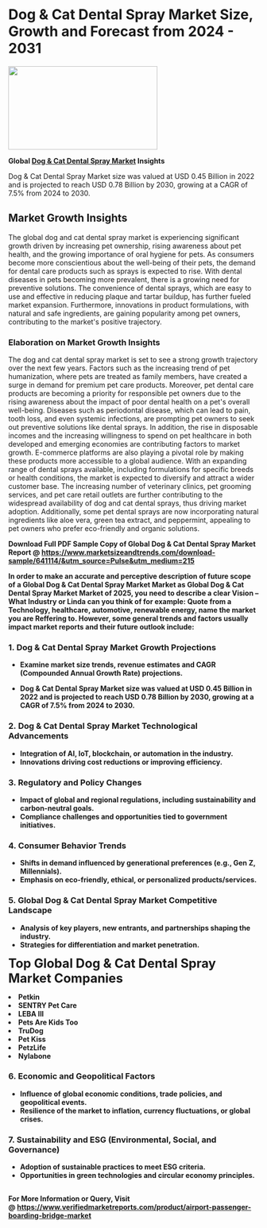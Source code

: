 <H1>Dog & Cat Dental Spray Market Size, Growth and Forecast from 2024 - 2031</H1><img class="aligncenter size-medium wp-image-584254" src="https://thirdeyenews.in/wp-content/uploads/2024/09/Global-Market-Research-300x168.jpeg" alt="" width="300" height="168" /><p><strong>Global&nbsp;<a href="https://www.marketsizeandtrends.com/download-sample/641114/&amp;utm_source=Pulse&amp;utm_medium=215">Dog & Cat Dental Spray Market</a> Insights</strong></p><p>Dog & Cat Dental Spray Market size was valued at USD 0.45 Billion in 2022 and is projected to reach USD 0.78 Billion by 2030, growing at a CAGR of 7.5% from 2024 to 2030.</p><p><h2>Market Growth Insights</h2> The global dog and cat dental spray market is experiencing significant growth driven by increasing pet ownership, rising awareness about pet health, and the growing importance of oral hygiene for pets. As consumers become more conscientious about the well-being of their pets, the demand for dental care products such as sprays is expected to rise. With dental diseases in pets becoming more prevalent, there is a growing need for preventive solutions. The convenience of dental sprays, which are easy to use and effective in reducing plaque and tartar buildup, has further fueled market expansion. Furthermore, innovations in product formulations, with natural and safe ingredients, are gaining popularity among pet owners, contributing to the market's positive trajectory. <p><strong></strong></p> <h3>Elaboration on Market Growth Insights</h3> The dog and cat dental spray market is set to see a strong growth trajectory over the next few years. Factors such as the increasing trend of pet humanization, where pets are treated as family members, have created a surge in demand for premium pet care products. Moreover, pet dental care products are becoming a priority for responsible pet owners due to the rising awareness about the impact of poor dental health on a pet's overall well-being. Diseases such as periodontal disease, which can lead to pain, tooth loss, and even systemic infections, are prompting pet owners to seek out preventive solutions like dental sprays. In addition, the rise in disposable incomes and the increasing willingness to spend on pet healthcare in both developed and emerging economies are contributing factors to market growth. E-commerce platforms are also playing a pivotal role by making these products more accessible to a global audience. With an expanding range of dental sprays available, including formulations for specific breeds or health conditions, the market is expected to diversify and attract a wider customer base. The increasing number of veterinary clinics, pet grooming services, and pet care retail outlets are further contributing to the widespread availability of dog and cat dental sprays, thus driving market adoption. Additionally, some pet dental sprays are now incorporating natural ingredients like aloe vera, green tea extract, and peppermint, appealing to pet owners who prefer eco-friendly and organic solutions. <p><strong></p><p><span class=""><strong>Download Full PDF Sample Copy of Global Dog & Cat Dental Spray Market Report</strong> @ <a href="https://www.marketsizeandtrends.com/download-sample/641114/&amp;utm_source=Pulse&amp;utm_medium=215" target="_blank">https://www.marketsizeandtrends.com/download-sample/641114/&amp;utm_source=Pulse&amp;utm_medium=215</a></span></p><p>In order to make an accurate and perceptive description of future scope of a Global&nbsp;Dog & Cat Dental Spray Market Market as Global&nbsp;Dog & Cat Dental Spray Market Market of 2025, you need to describe a clear Vision &ndash; What Industry or Linda can you think of for example: Quote from a Technology, healthcare, automotive, renewable energy, name the market you are Reffering to. However, some general trends and factors usually impact market reports and their future outlook include:</p><h3>1.&nbsp;<strong>Dog & Cat Dental Spray Market Growth Projections</strong></h3><ul><li>Examine market size trends, revenue estimates and CAGR (Compounded Annual Growth Rate) projections.</li><li><p>Dog & Cat Dental Spray Market size was valued at USD 0.45 Billion in 2022 and is projected to reach USD 0.78 Billion by 2030, growing at a CAGR of 7.5% from 2024 to 2030.</p></li></ul><h3>2.&nbsp;<strong>Dog & Cat Dental Spray Market Technological Advancements</strong></h3><ul><li>Integration of AI, IoT, blockchain, or automation in the industry.</li><li>Innovations driving cost reductions or improving efficiency.</li></ul><h3>3.&nbsp;<strong>Regulatory and Policy Changes</strong></h3><ul><li>Impact of global and regional regulations, including sustainability and carbon-neutral goals.</li><li>Compliance challenges and opportunities tied to government initiatives.</li></ul><h3>4.&nbsp;<strong>Consumer Behavior Trends</strong></h3><ul><li>Shifts in demand influenced by generational preferences (e.g., Gen Z, Millennials).</li><li>Emphasis on eco-friendly, ethical, or personalized products/services.</li></ul><h3>5.&nbsp;<strong>Global Dog & Cat Dental Spray Market Competitive Landscape</strong></h3><ul><li>Analysis of key players, new entrants, and partnerships shaping the industry.</li><li>Strategies for differentiation and market penetration.</li></ul><p data-pm-slice="1 1 []"><span style="color: inherit; font-family: inherit; font-size: 25px;">Top Global Dog & Cat Dental Spray Market Companies</span></p><div class="" data-test-id=""><p><li>Petkin</li><li> SENTRY Pet Care</li><li> LEBA III</li><li> Pets Are Kids Too</li><li> TruDog</li><li> Pet Kiss</li><li> PetzLife</li><li> Nylabone</li></p></div><h3>6.&nbsp;<strong>Economic and Geopolitical Factors</strong></h3><ul><li>Influence of global economic conditions, trade policies, and geopolitical events.</li><li>Resilience of the market to inflation, currency fluctuations, or global crises.</li></ul><h3>7.&nbsp;<strong>Sustainability and ESG (Environmental, Social, and Governance)</strong></h3><ul><li>Adoption of sustainable practices to meet ESG criteria.</li><li>Opportunities in green technologies and circular economy principles.</li></ul><h2><strong style="font-size: 14px;">For More Information or Query, Visit @&nbsp;</strong><a style="background-color: #ffffff; font-size: 14px;" href="https://www.marketsizeandtrends.com/report/dog-cat-dental-spray-market/" target="_blank">https://www.verifiedmarketreports.com/product/airport-passenger-boarding-bridge-market</a></h2>
